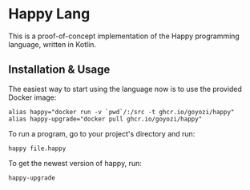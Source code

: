 # Happy Lang

This is a proof-of-concept implementation of the Happy programming language, written in Kotlin.

## Installation & Usage

The easiest way to start using the language now is to use the provided Docker image:

```shell
alias happy="docker run -v `pwd`/:/src -t ghcr.io/goyozi/happy"
alias happy-upgrade="docker pull ghcr.io/goyozi/happy"
```

To run a program, go to your project's directory and run:

```shell
happy file.happy
```

To get the newest version of happy, run:

```shell
happy-upgrade
```
